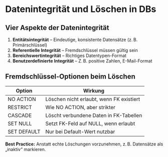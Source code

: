 # Datenintegrität und Löschen in DBs

## Vier Aspekte der Datenintegrität
1. **Entitätsintegrität** – Eindeutige, konsistente Datensätze (z. B. Primärschlüssel)
2. **Referentielle Integrität** – Fremdschlüssel müssen gültig sein
3. **Bereichswertintegrität** – Richtiges Datentypen-Format
4. **Benutzerdefinierte Integrität** – Z. B. positive Zahlen, E-Mail-Format

## Fremdschlüssel-Optionen beim Löschen

| Option | Wirkung |
|--------|---------|
| NO ACTION | Löschen nicht erlaubt, wenn FK existiert |
| RESTRICT | Wie NO ACTION, aber strikter |
| CASCADE | Löscht verbundene Daten in FK-Tabellen |
| SET NULL | Setzt FK-Feld auf NULL, wenn erlaubt |
| SET DEFAULT | Nur bei Default-Wert nutzbar |

**Best Practice:** Anstatt echte Löschungen vorzunehmen, z. B. Datensätze als „inaktiv“ markieren.
